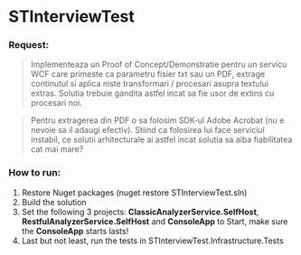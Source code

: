 # STInterviewTest

### Request:

> Implementeaza un Proof of Concept/Demonstratie pentru un servicu WCF care primeste ca parametru fisier txt sau un PDF, extrage continutul si aplica niste transformari / procesari asupra textului extras. Solutia trebuie gandita astfel incat sa fie usor de extins cu procesari noi.

> Pentru extragerea din PDF o sa folosim SDK-ul Adobe Acrobat (nu e nevoie sa il adaugi efectiv).
Stiind ca folosirea lui face serviciul instabil, ce solutii arhitecturale ai astfel incat solutia sa aiba fiabilitatea cat mai mare?

### How to run:

1. Restore Nuget packages (nuget restore STInterviewTest.sln)
2. Build the solution
3. Set the following 3 projects: **ClassicAnalyzerService.SelfHost**,  **RestfulAnalyzerService.SelfHost** and **ConsoleApp** to Start, make sure the **ConsoleApp** starts lasts!
4. Last but not least, run the tests in STInterviewTest.Infrastructure.Tests




